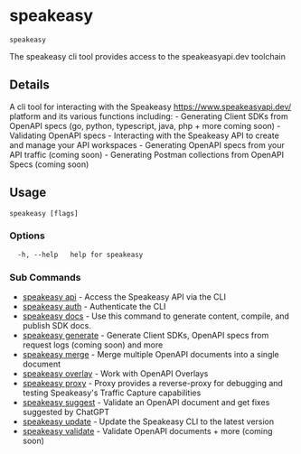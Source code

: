 # speakeasy  
`speakeasy`  


The speakeasy cli tool provides access to the speakeasyapi.dev toolchain  

## Details

 A cli tool for interacting with the Speakeasy https://www.speakeasyapi.dev/ platform and its various functions including:
	- Generating Client SDKs from OpenAPI specs (go, python, typescript, java, php + more coming soon)
	- Validating OpenAPI specs
	- Interacting with the Speakeasy API to create and manage your API workspaces
	- Generating OpenAPI specs from your API traffic 								(coming soon)
	- Generating Postman collections from OpenAPI Specs 							(coming soon)


## Usage

```
speakeasy [flags]
```

### Options

```
  -h, --help   help for speakeasy
```

### Sub Commands

* [speakeasy api](api/README.md)	 - Access the Speakeasy API via the CLI
* [speakeasy auth](auth/README.md)	 - Authenticate the CLI
* [speakeasy docs](docs/README.md)	 - Use this command to generate content, compile, and publish SDK docs.
* [speakeasy generate](generate/README.md)	 - Generate Client SDKs, OpenAPI specs from request logs (coming soon) and more
* [speakeasy merge](merge.md)	 - Merge multiple OpenAPI documents into a single document
* [speakeasy overlay](overlay/README.md)	 - Work with OpenAPI Overlays
* [speakeasy proxy](proxy.md)	 - Proxy provides a reverse-proxy for debugging and testing Speakeasy's Traffic Capture capabilities
* [speakeasy suggest](suggest.md)	 - Validate an OpenAPI document and get fixes suggested by ChatGPT
* [speakeasy update](update.md)	 - Update the Speakeasy CLI to the latest version
* [speakeasy validate](validate/README.md)	 - Validate OpenAPI documents + more (coming soon)
